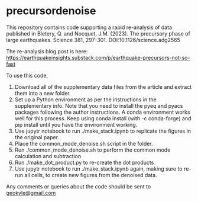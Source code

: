 # precursordenoise
This repository contains code supporting a rapid re-analysis of data published in Bletery, Q. and Nocquet, J.M. (2023). The precursory phase of large earthquakes. Science 381, 297-301. DOI:10.1126/science.adg2565

The re-analysis blog post is here: https://earthquakeinsights.substack.com/p/earthquake-precursors-not-so-fast

To use this code, 
  1. Download all of the supplementary data files from the article and extract them into a new folder. 
  2. Set up a Python environment as per the instructions in the supplementary info.
     Note that you need to install the pyeq and pyacs packages following the author instructions. A conda environment
     works well for this process. Keep using conda install (with -c conda-forge) and pip install until you have the
     environment working.
  3. Use jupytr notebook to run ./make_stack.ipynb to replicate the figures in the original paper.
  4. Place the common_mode_denoise.sh script in the folder.
  5. Run ./common_mode_denoise.sh to perform the common mode calculation and subtraction
  6. Run ./make_dot_product.py to re-create the dot products
  7. Use jupytr notebook to run ./make_stack.ipynb again, making sure to re-run all cells, to create new figures from
     the denoised data.

Any comments or queries about the code should be sent to geokyle@gmail.com
